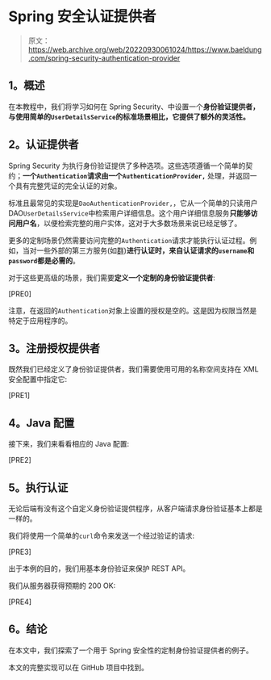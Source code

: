 # Spring 安全认证提供者

> 原文：<https://web.archive.org/web/20220930061024/https://www.baeldung.com/spring-security-authentication-provider>

## **1。概述**

在本教程中，我们将学习如何在 Spring Security、中设置一个**身份验证提供者，与使用简单的`UserDetailsService`的标准场景相比，它提供了额外的灵活性。**

## **2。认证提供者**

Spring Security 为执行身份验证提供了多种选项。这些选项遵循一个简单的契约；**一个`Authentication`请求由一个`AuthenticationProvider,`** 处理，并返回一个具有完整凭证的完全认证的对象。

标准且最常见的实现是`DaoAuthenticationProvider,`，它从一个简单的只读用户 DAO`UserDetailsService`中检索用户详细信息。这个用户详细信息服务**只能够访问用户名**，以便检索完整的用户实体，这对于大多数场景来说已经足够了。

更多的定制场景仍然需要访问完整的`Authentication`请求才能执行认证过程。例如，当对一些外部的第三方服务(如[群](https://web.archive.org/web/20220902184906/https://www.atlassian.com/software/crowd "Crowd - Identity Management"))**进行认证时，来自认证请求的`username`和`password`都是必需的**。

对于这些更高级的场景，我们需要**定义一个定制的身份验证提供者**:

[PRE0]

注意，在返回的`Authentication`对象上设置的授权是空的。这是因为权限当然是特定于应用程序的。

## **3。注册授权提供者**

既然我们已经定义了身份验证提供者，我们需要使用可用的名称空间支持在 XML 安全配置中指定它:

[PRE1]

## **4。Java 配置**

接下来，我们来看看相应的 Java 配置:

[PRE2]

## **5。执行认证**

无论后端有没有这个自定义身份验证提供程序，从客户端请求身份验证基本上都是一样的。

我们将使用一个简单的`curl`命令来发送一个经过验证的请求:

[PRE3]

出于本例的目的，我们用基本身份验证来保护 REST API。

我们从服务器获得预期的 200 OK:

[PRE4]

## **6。结论**

在本文中，我们探索了一个用于 Spring 安全性的定制身份验证提供者的例子。

本文的完整实现可以在 GitHub 项目中找到。